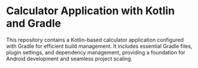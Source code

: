 # Calculator Application with Kotlin and Gradle
 This repository contains a Kotlin-based calculator application configured with Gradle for efficient build management. It includes essential Gradle files, plugin settings, and dependency management, providing a foundation for Android development and seamless project scaling.
